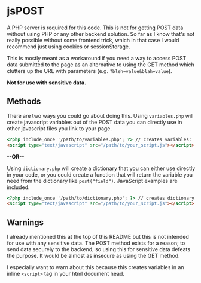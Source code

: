 # jsPOST

A PHP server is required for this code. This is not for getting POST data without using PHP or any other backend solution. So far as I know that's not really possible without some frontend trick, which in that case I would recommend just using cookies or sessionStorage.

This is mostly meant as a workaround if you need a way to access POST data submitted to the page as an alternative to using the GET method which clutters up the URL with parameters (e.g. `?bleh=value&blah=value`).

**Not for use with sensitive data.**

## Methods

There are two ways you could go about doing this. Using `variables.php` will create javascript variables out of the POST data you can directly use in other javascript files you link to your page. 

```HTML
<?php include_once '/path/to/variables.php'; ?> // creates variables: 'var field = "value";'
<script type="text/javascript" src="/path/to/your_script.js"></script> // so you can use variables in your JavaScript: 'alert(field);'
```

**--OR--**

Using `dictionary.php` will create a dictionary that you can either use directly in your code, or you could create a function that will return the variable you need from the dictionary like `post("field")`. JavaScript examples are included.

```HTML
<?php include_once '/path/to/dictionary.php'; ?> // creates dictionary: 'var postVars = {field:"Value"};'
<script type="text/javascript" src="/path/to/your_script.js"></script> // access directly postVars["field"] or use a function that returns the value like `post("field");`
```

## Warnings

I already mentioned this at the top of this README but this is not intended for use with any sensitive data. The POST method exists for a reason; to send data securely to the backend, so using this for sensitive data defeats the purpose. It would be almost as insecure as using the GET method.

I especially want to warn about this because this creates variables in an inline `<script>` tag in your html document head.
